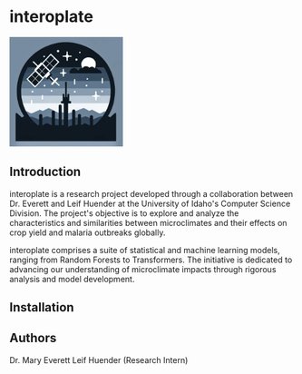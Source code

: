 # interoplate

<img src="docs/images/iterpolate-logo.png" alt="interpolate logo" width="200">

## Introduction

interoplate is a research project developed through a collaboration between Dr. Everett and Leif Huender at the University of Idaho's Computer Science Division. The project's objective is to explore and analyze the characteristics and similarities between microclimates and their effects on crop yield and malaria outbreaks globally.

interoplate comprises a suite of statistical and machine learning models, ranging from Random Forests to Transformers. The initiative is dedicated to advancing our understanding of microclimate impacts through rigorous analysis and model development.

## Installation

## Authors
Dr. Mary Everett
Leif Huender (Research Intern)

